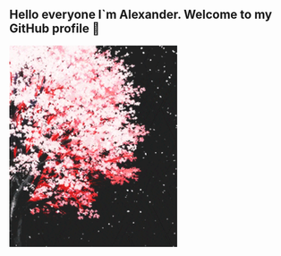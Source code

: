 <h2>Hello everyone I`m Alexander.
    Welcome to my GitHub profile 👋</h2> 


<!--<p><em>
    There is a difference between knowing 
the path and walking the path.
</em></p>-->

<img align="left" width="300" src="assets/common/giphy.gif">

<!--
**AlexanderSeryakov/AlexanderSeryakov** is a ✨ _special_ ✨ repository because its `README.md` (this file) appears on your GitHub profile.


        
        
        


Here are some ideas to get you started:

- 🔭 I’m currently working on ...
- 🌱 I’m currently learning ...
- 👯 I’m looking to collaborate on ...
- 🤔 I’m looking for help with ...
- 💬 Ask me about ...
- 📫 How to reach me: ...
- 😄 Pronouns: ...
- ⚡ Fun fact: ...
-->
